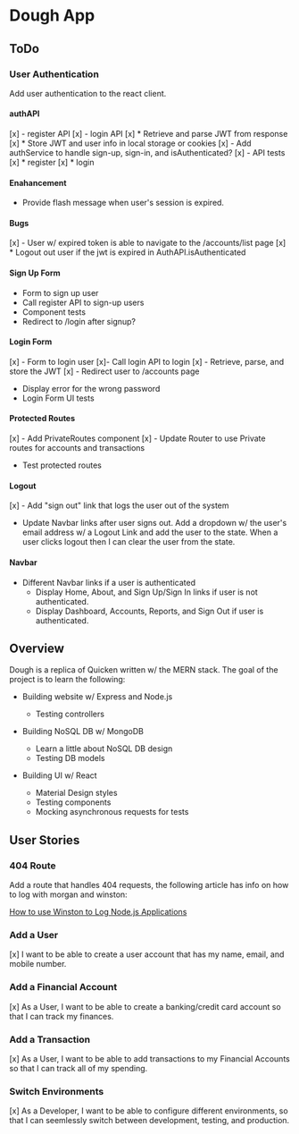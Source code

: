 # Dough App

## ToDo

### User Authentication
Add user authentication to the react client.

#### authAPI
[x] - register API
[x] - login API
  [x] * Retrieve and parse JWT from response
  [x] * Store JWT and user info in local storage or cookies
[x] - Add authService to handle sign-up, sign-in, and isAuthenticated?
[x] - API tests
  [x] * register
  [x] * login

#### Enahancement
- Provide flash message when user's session is expired.

#### Bugs
[x] - User w/ expired token is able to navigate to the /accounts/list page
      [x] * Logout out user if the jwt is expired in AuthAPI.isAuthenticated

#### Sign Up Form
- Form to sign up user
- Call register API to sign-up users
- Component tests
- Redirect to /login after signup?

#### Login Form
[x] - Form to login user
[x]- Call login API to login
[x] - Retrieve, parse, and store the JWT
[x] - Redirect user to /accounts page
- Display error for the wrong password
- Login Form UI tests

#### Protected Routes
[x] - Add PrivateRoutes component
[x] - Update Router to use Private routes for accounts and transactions
- Test protected routes

#### Logout
[x] - Add "sign out" link that logs the user out of the system
- Update Navbar links after user signs out. Add a dropdown w/ the user's 
  email address w/ a Logout Link and add the user to the state. When a user
  clicks logout then I can clear the user from the state.

#### Navbar
- Different Navbar links if a user is authenticated
  * Display Home, About, and Sign Up/Sign In links if  user is not authenticated.
  * Display Dashboard, Accounts, Reports, and  Sign Out if user is authenticated.
 

## Overview
Dough is a replica of Quicken written w/ the MERN stack. The goal of the project is to learn the following:

- Building website w/ Express and Node.js
  * Testing controllers

- Building NoSQL DB w/ MongoDB
  * Learn a little about NoSQL DB design
  * Testing DB models

- Building UI w/ React
  * Material Design styles
  * Testing components
  * Mocking asynchronous requests for tests

## User Stories

### 404 Route
Add a route that handles 404 requests, the following article has info on how to log with morgan and winston:

[How to use Winston to Log Node.js Applications](https://www.digitalocean.com/community/tutorials/how-to-use-winston-to-log-node-js-applications)

### Add a User
[x] I want to be able to create a user account that has my name, email, and mobile number.

### Add a Financial Account
[x] As a User, I want to be able to create a banking/credit card account so that I can track my finances.

### Add a Transaction
[x] As a User, I want to be able to add transactions to my Financial Accounts so that I can track all of my spending.

### Switch Environments
[x] As a Developer, I want to be able to configure different environments, so that I can seemlessly switch between development, testing, and production.